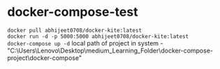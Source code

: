 ﻿# docker-compose-test
`docker pull abhijeet0708/docker-kite:latest`  
`docker run -d -p 5000:5000 abhijeet0708/docker-kite:latest`  
`docker-compose up -d`
local path of project in system - "C:\Users\Lenovo\Desktop\medium_Learning_Folder\docker-compose-project\docker-compose"
